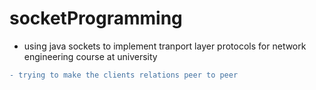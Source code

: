 # socketProgramming
- using java sockets to implement tranport layer protocols for network engineering course at university
```diff
- trying to make the clients relations peer to peer
